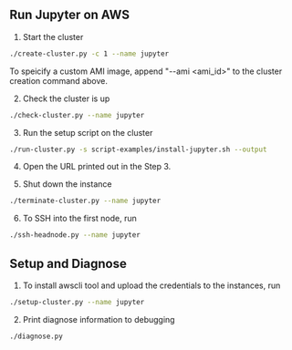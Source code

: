 
## Run Jupyter on AWS

1. Start the cluster

```bash
./create-cluster.py -c 1 --name jupyter
```

To speicify a custom AMI image, append "--ami <ami_id>" to the cluster creation command above.

2. Check the cluster is up

```bash
./check-cluster.py --name jupyter
```

3. Run the setup script on the cluster

```bash
./run-cluster.py -s script-examples/install-jupyter.sh --output
```

4. Open the URL printed out in the Step 3.

5. Shut down the instance

```bash
./terminate-cluster.py --name jupyter
```

6. To SSH into the first node, run

```bash
./ssh-headnode.py --name jupyter
```

## Setup and Diagnose

1. To install awscli tool and upload the credentials to the instances, run

```bash
./setup-cluster.py --name jupyter
```


2. Print diagnose information to debugging

```bash
./diagnose.py
```
